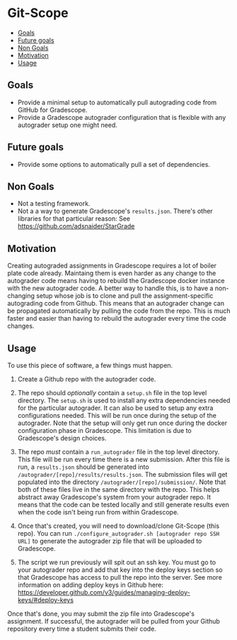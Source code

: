 # Git-Scope

<!-- vim-markdown-toc GFM -->

- [Goals](#goals)
- [Future goals](#future-goals)
- [Non Goals](#non-goals)
- [Motivation](#motivation)
- [Usage](#usage)

<!-- vim-markdown-toc -->

## Goals

- Provide a minimal setup to automatically pull autograding code from GitHub for
  Gradescope.
- Provide a Gradescope autograder configuration that is flexible with any
  autograder setup one might need.

## Future goals

- Provide some options to automatically pull a set of dependencies.

## Non Goals

- Not a testing framework.
- Not a a way to generate Gradescope's `results.json`. There's other libraries
  for that particular reason: See https://github.com/adsnaider/StarGrade

## Motivation

Creating autograded assignments in Gradescope requires a lot of boiler plate
code already. Maintaing them is even harder as any change to the autograder code
means having to rebuild the Gradescope docker instance with the new autograder
code. A better way to handle this, is to have a non-changing setup whose job is
to clone and pull the assignment-specific autograding code from Github. This
means that an autograder change can be propagated automatically by pulling the
code from the repo. This is much faster and easier than having to rebuild the
autograder every time the code changes.

## Usage

To use this piece of software, a few things must happen.

1. Create a Github repo with the autograder code.

1. The repo should _optionally_ contain a `setup.sh` file in the top level
   directory. The `setup.sh` is used to install any extra dependencies needed
   for the particular autograder. It can also be used to setup any extra
   configurations needed. This will be run once during the setup of the
   autograder. Note that the setup will only get run once during the docker
   configuration phase in Gradescope. This limitation is due to Gradescope's
   design choices.

1. The repo _must_ contain a `run_autograder` file in the top level directory.
   This file will be run every time there is a new submission. After this file
   is run, a `results.json` should be generated into
   `/autograder/[repo]/results/results.json`. The submission files will get
   populated into the directory `/autograder/[repo]/submission/`. Note that both
   of these files live in the same directory with the repo. This helps abstract
   away Gradescope's system from your autograder repo. It means that the code
   can be tested locally and still generate results even when the code isn't
   being run from within Gradescope.

1. Once that's created, you will need to download/clone Git-Scope (this repo).
   You can run `./configure_autograder.sh [autograder repo SSH URL]` to generate
   the autograder zip file that will be uploaded to Gradescope.

1. The script we run previously will spit out an ssh key. You must go to your
   autograder repo and add that key into the deploy keys section so that
   Gradescope has access to pull the repo into the server. See more information
   on adding deploy keys in Github here:
   https://developer.github.com/v3/guides/managing-deploy-keys/#deploy-keys

Once that's done, you may submit the zip file into Gradescope's assignment. If
successful, the autograder will be pulled from your Github repository every time
a student submits their code.
